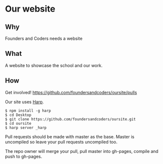 # Our website

## Why
Founders and Coders needs a website

## What
A website to showcase the school and our work.

## How
Get involved! https://github.com/foundersandcoders/oursite/pulls

Our site uses [Harp](http://harpjs.com/).
```
$ npm install -g harp
$ cd Desktop
$ git clone https://github.com/foundersandcoders/oursite.git
$ cd oursite
$ harp server _harp
```

Pull requests should be made with master as the base. Master is uncompiled so leave your pull requests uncompiled too.

The repo owner will merge your pull, pull master into gh-pages, compile and push to gh-pages.

